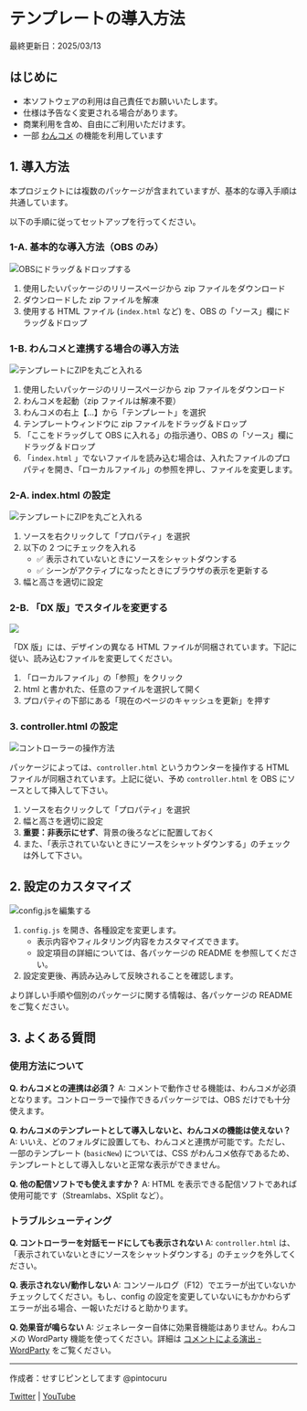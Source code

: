 # テンプレートの導入方法

最終更新日：2025/03/13

## はじめに

- 本ソフトウェアの利用は自己責任でお願いいたします。
- 仕様は予告なく変更される場合があります。
- 商業利用を含め、自由にご利用いただけます。
- 一部 [わんコメ](https://onecomme.com/) の機能を利用しています

## 1. 導入方法

本プロジェクトには複数のパッケージが含まれていますが、基本的な導入手順は共通しています。

以下の手順に従ってセットアップを行ってください。

### 1-A. 基本的な導入方法（OBS のみ）

![OBSにドラッグ＆ドロップする](./images/2-1.jpg)

1. 使用したいパッケージのリリースページから zip ファイルをダウンロード
2. ダウンロードした zip ファイルを解凍
3. 使用する HTML ファイル (`index.html` など) を、OBS の「ソース」欄にドラッグ＆ドロップ

### 1-B. わんコメと連携する場合の導入方法

![テンプレートにZIPを丸ごと入れる](./images/2-2.jpg)

1. 使用したいパッケージのリリースページから zip ファイルをダウンロード
2. わんコメを起動（zip ファイルは解凍不要）
3. わんコメの右上【…】から「テンプレート」を選択
4. テンプレートウィンドウに zip ファイルをドラッグ＆ドロップ
5. 「ここをドラッグして OBS に入れる」の指示通り、OBS の「ソース」欄にドラッグ＆ドロップ
6. 「`index.html` 」でないファイルを読み込む場合は、入れたファイルのプロパティを開き、「ローカルファイル」の参照を押し、ファイルを変更します。

### 2-A. index.html の設定

![テンプレートにZIPを丸ごと入れる](./images/2-3.png)

1. ソースを右クリックして「プロパティ」を選択
2. 以下の 2 つにチェックを入れる
   - ✅ 表示されていないときにソースをシャットダウンする
   - ✅ シーンがアクティブになったときにブラウザの表示を更新する
3. 幅と高さを適切に設定

### 2-B. 「DX 版」でスタイルを変更する

![](./images/2-4.jpg)

「DX 版」には、デザインの異なる HTML ファイルが同梱されています。下記に従い、読み込むファイルを変更してください。

1. 「ローカルファイル」の「参照」をクリック
2. html と書かれた、任意のファイルを選択して開く
3. プロパティの下部にある「現在のページのキャッシュを更新」を押す

### 3. controller.html の設定

![コントローラーの操作方法](./images/1-2.jpg)

パッケージによっては、`controller.html` というカウンターを操作する HTML ファイルが同梱されています。上記に従い、予め `controller.html` を OBS にソースとして挿入して下さい。

1. ソースを右クリックして「プロパティ」を選択
2. 幅と高さを適切に設定
3. **重要：非表示にせず**、背景の後ろなどに配置しておく
4. また、「表示されていないときにソースをシャットダウンする」のチェックは外して下さい。

## 2. 設定のカスタマイズ

![config.jsを編集する](./images/4-1.jpg)

1. `config.js` を開き、各種設定を変更します。
   - 表示内容やフィルタリング内容をカスタマイズできます。
   - 設定項目の詳細については、各パッケージの README を参照してください。
2. 設定変更後、再読み込みして反映されることを確認します。

より詳しい手順や個別のパッケージに関する情報は、各パッケージの README をご覧ください。

## 3. よくある質問

### 使用方法について

**Q. わんコメとの連携は必須？**
A: コメントで動作させる機能は、わんコメが必須となります。コントローラーで操作できるパッケージでは、OBS だけでも十分使えます。

**Q. わんコメのテンプレートとして導入しないと、わんコメの機能は使えない？**
A: いいえ、どのフォルダに設置しても、わんコメと連携が可能です。ただし、一部のテンプレート (`basicNew`) については、CSS がわんコメ依存であるため、テンプレートとして導入しないと正常な表示ができません。

**Q. 他の配信ソフトでも使えますか？**
A: HTML を表示できる配信ソフトであれば使用可能です（Streamlabs、XSplit など）。

### トラブルシューティング

**Q. コントローラーを対話モードにしても表示されない**
A: `controller.html` は、「表示されていないときにソースをシャットダウンする」のチェックを外してください。

**Q. 表示されない/動作しない**
A: コンソールログ（F12）でエラーが出ていないかチェックしてください。もし、config の設定を変更していないにもかかわらずエラーが出る場合、一報いただけると助かります。

**Q. 効果音が鳴らない**
A: ジェネレーター自体に効果音機能はありません。わんコメの WordParty 機能を使ってください。詳細は [コメントによる演出 - WordParty](https://onecomme.com/docs/feature/wordparty) をご覧ください。

---

作成者：せすじピンとしてます @pintocuru

[Twitter](https://twitter.com/pintocuru) | [YouTube](https://www.youtube.com/@pintocuru)
